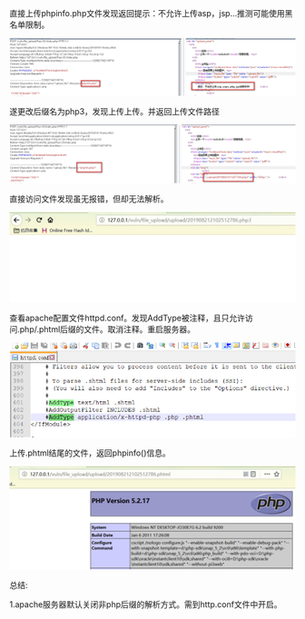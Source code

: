 直接上传phpinfo.php文件发现返回提示：不允许上传asp，jsp...推测可能使用黑名单限制。

![](images/6C1C31B833EC4A87A01AEB3D9CB5745Fclipboard.png)

遂更改后缀名为php3，发现上传上传。并返回上传文件路径

![](images/1B3D782F49B3431EADAC47332F3AE6DAclipboard.png)

直接访问文件发现虽无报错，但却无法解析。

![](images/DC9D749A29064CB689E9F08862E3851Fclipboard.png)

查看apache配置文件httpd.conf。发现AddType被注释，且只允许访问.php/.phtml后缀的文件。取消注释。重启服务器。

![](images/AEE77FF3A2EA4C5E9806E16A73E0AE23clipboard.png)

上传.phtml结尾的文件，返回phpinfo()信息。

![](images/B3F3B757848C4F708AD6D4D9739616DEclipboard.png)

总结:

1.apache服务器默认关闭非php后缀的解析方式。需到http.conf文件中开启。



